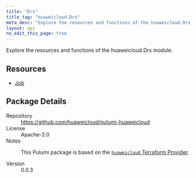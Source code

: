 ```yaml
---
title: "Drs"
title_tag: "huaweicloud.Drs"
meta_desc: "Explore the resources and functions of the huaweicloud.Drs module."
layout: api
no_edit_this_page: true
---
```


<!-- WARNING: this file was generated by Pulumi Docs Generator. -->
<!-- Do not edit by hand unless you're certain you know what you are doing! -->

Explore the resources and functions of the huaweicloud.Drs module.

<h2 id="resources">Resources</h2>
<ul class="api">
    <li><a href="job" title="Job"><span class="api-symbol api-symbol--resource"></span>Job</a></li>
</ul>

<h2 id="package-details">Package Details</h2>
<dl class="package-details">
	<dt>Repository</dt>
	<dd><a href="https://github.com/huaweicloud/pulumi-huaweicloud">https://github.com/huaweicloud/pulumi-huaweicloud</a></dd>
	<dt>License</dt>
	<dd>Apache-2.0</dd>
	<dt>Notes</dt>
	<dd><p>This Pulumi package is based on the <a href="https://github.com/huaweicloud/terraform-provider-huaweicloud"><code>huaweicloud</code> Terraform Provider</a>.</p>
</dd>
	<dt>Version</dt>
	<dd>0.0.3</dd>
</dl>

